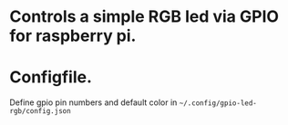 # Controls a simple RGB led via GPIO for raspberry pi.

# Configfile.
Define gpio pin numbers and default color in `~/.config/gpio-led-rgb/config.json`
